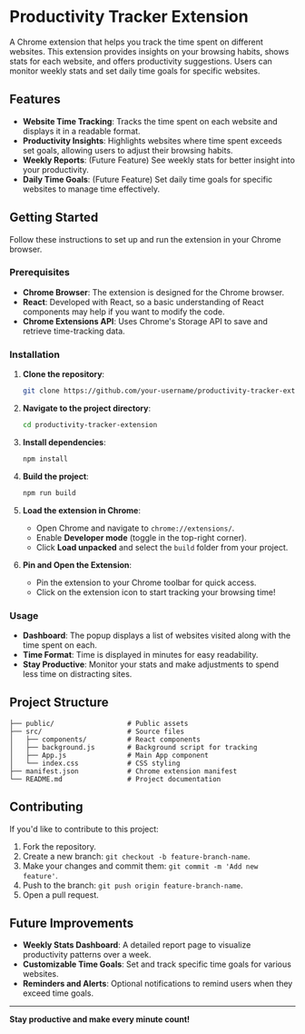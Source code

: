 
# Productivity Tracker Extension

A Chrome extension that helps you track the time spent on different websites. This extension provides insights on your browsing habits, shows stats for each website, and offers productivity suggestions. Users can monitor weekly stats and set daily time goals for specific websites.

## Features

- **Website Time Tracking**: Tracks the time spent on each website and displays it in a readable format.
- **Productivity Insights**: Highlights websites where time spent exceeds set goals, allowing users to adjust their browsing habits.
- **Weekly Reports**: (Future Feature) See weekly stats for better insight into your productivity.
- **Daily Time Goals**: (Future Feature) Set daily time goals for specific websites to manage time effectively.

## Getting Started

Follow these instructions to set up and run the extension in your Chrome browser.

### Prerequisites

- **Chrome Browser**: The extension is designed for the Chrome browser.
- **React**: Developed with React, so a basic understanding of React components may help if you want to modify the code.
- **Chrome Extensions API**: Uses Chrome's Storage API to save and retrieve time-tracking data.

### Installation

1. **Clone the repository**:
   ```bash
   git clone https://github.com/your-username/productivity-tracker-extension.git
   ```
   
2. **Navigate to the project directory**:
   ```bash
   cd productivity-tracker-extension
   ```

3. **Install dependencies**:
   ```bash
   npm install
   ```

4. **Build the project**:
   ```bash
   npm run build
   ```

5. **Load the extension in Chrome**:
   - Open Chrome and navigate to `chrome://extensions/`.
   - Enable **Developer mode** (toggle in the top-right corner).
   - Click **Load unpacked** and select the `build` folder from your project.

6. **Pin and Open the Extension**:
   - Pin the extension to your Chrome toolbar for quick access.
   - Click on the extension icon to start tracking your browsing time!

### Usage

- **Dashboard**: The popup displays a list of websites visited along with the time spent on each.
- **Time Format**: Time is displayed in minutes for easy readability.
- **Stay Productive**: Monitor your stats and make adjustments to spend less time on distracting sites.

## Project Structure

```
├── public/                  # Public assets
├── src/                     # Source files
│   ├── components/          # React components
│   ├── background.js        # Background script for tracking
│   ├── App.js               # Main App component
│   └── index.css            # CSS styling
├── manifest.json            # Chrome extension manifest
└── README.md                # Project documentation
```

## Contributing

If you'd like to contribute to this project:

1. Fork the repository.
2. Create a new branch: `git checkout -b feature-branch-name`.
3. Make your changes and commit them: `git commit -m 'Add new feature'`.
4. Push to the branch: `git push origin feature-branch-name`.
5. Open a pull request.

## Future Improvements

- **Weekly Stats Dashboard**: A detailed report page to visualize productivity patterns over a week.
- **Customizable Time Goals**: Set and track specific time goals for various websites.
- **Reminders and Alerts**: Optional notifications to remind users when they exceed time goals.

---

**Stay productive and make every minute count!**
